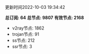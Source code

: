 更新时间2022-10-03 19:34:42

**总订阅: 64**
**总节点: 9807**
**有效节点: 2168**
- v2ray节点: 1862
- trojan节点: 91
- ss节点: 212
- ssr节点: 3
